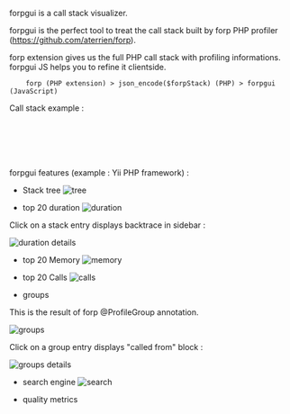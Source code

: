 forpgui is a call stack visualizer.

forpgui is the perfect tool to treat the call stack built by forp PHP profiler (https://github.com/aterrien/forp).

forp extension gives us the full PHP call stack with profiling informations.
forpgui JS helps you to refine it clientside.

        forp (PHP extension) > json_encode($forpStack) (PHP) > forpgui (JavaScript)

Call stack example :
<code>
<script src="js/forp.min.js"></script>
<script>
forp.stack =
[
    {
    "file":"\/var\/www\/forpgui\/js_demo.php",
    "function":"{main}",
    "usec":618,
    "pusec":5,
    "bytes":14516,
    "level":0
    },
    {
    "file":"\/var\/www\/forpgui\/common.php",
    "function":"include",
    "lineno":6,
    "usec":347,
    "pusec":6,
    "bytes":7364,
    "level":1,
    "parent":0
    }
];
</script>
</code>


forpgui features (example : Yii PHP framework) :

- Stack tree
![tree](https://raw.github.com/aterrien/forpgui/master/doc/ui-tree.png)

- top 20 duration
![duration](https://raw.github.com/aterrien/forpgui/master/doc/ui-duration.png)

Click on a stack entry displays backtrace in sidebar :

![duration details](https://raw.github.com/aterrien/forpgui/master/doc/ui-duration-details.png)

- top 20 Memory
![memory](https://raw.github.com/aterrien/forpgui/master/doc/ui-memory.png)

- top 20 Calls
![calls](https://raw.github.com/aterrien/forpgui/master/doc/ui-calls.png)

- groups

This is the result of forp @ProfileGroup annotation.

![groups](https://raw.github.com/aterrien/forpgui/master/doc/ui-groups.png)

Click on a group entry displays "called from" block :

![groups details](https://raw.github.com/aterrien/forpgui/master/doc/ui-groups-details.png)

- search engine
![search](https://raw.github.com/aterrien/forpgui/master/doc/ui-search.png)


- quality metrics